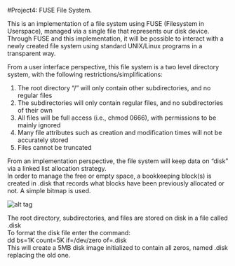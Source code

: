 #Project4: FUSE File System. 

This is an implementation of a file system using FUSE (Filesystem in Userspace), managed via a single file that represents our disk device. Through FUSE and this implementation, it will be possible to interact with a newly created file system using standard UNIX/Linux programs in a transparent way.

From a user interface perspective, this file system is a two level directory system, with the following restrictions/simplifications:<br />
1. The root directory “/” will only contain other subdirectories, and no regular files<br />
2. The subdirectories will only contain regular files, and no subdirectories of their own<br />
3. All files will be full access (i.e., chmod 0666), with permissions to be mainly ignored<br />
4. Many file attributes such as creation and modification times will not be accurately stored<br />
5. Files cannot be truncated<br />

From an implementation perspective, the file system will keep data on “disk” via a linked list allocation strategy.<br />
In order to manage the free or empty space, a bookkeeping block(s) is created in .disk that records what blocks have been previously allocated or not. A simple bitmap is used. <br />

![alt tag](https://github.com/abrahamjj/CS1550/blob/master/project4/linked_list_allocation.gif)

The root directory, subdirectories, and files are stored on disk in a file called .disk <br />
To format the disk file enter the command: <br />
dd bs=1K count=5K if=/dev/zero of=.disk <br />
This will create a 5MB disk image initialized to contain all zeros, named .disk replacing the old one.


